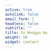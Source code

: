 ```yaml
---
active: true
autolink: false
email_form: 2
headless: false
subtitle: ""
title: to Hongyu Hu
weight: 50
widget: contact
---
```


